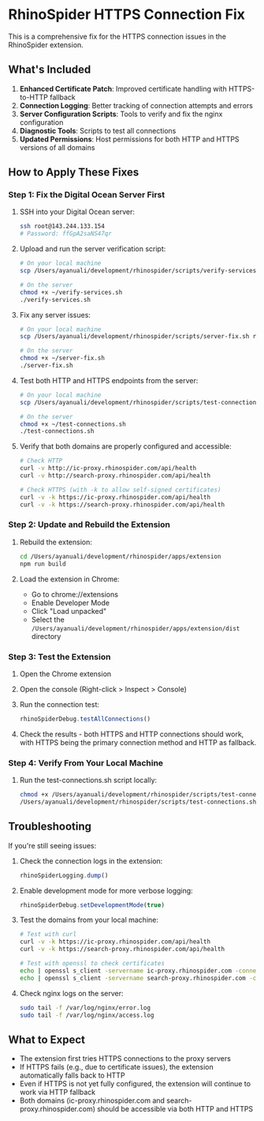 # RhinoSpider HTTPS Connection Fix

This is a comprehensive fix for the HTTPS connection issues in the RhinoSpider extension.

## What's Included

1. **Enhanced Certificate Patch**: Improved certificate handling with HTTPS-to-HTTP fallback
2. **Connection Logging**: Better tracking of connection attempts and errors
3. **Server Configuration Scripts**: Tools to verify and fix the nginx configuration
4. **Diagnostic Tools**: Scripts to test all connections
5. **Updated Permissions**: Host permissions for both HTTP and HTTPS versions of all domains

## How to Apply These Fixes

### Step 1: Fix the Digital Ocean Server First

1. SSH into your Digital Ocean server:
   ```bash
   ssh root@143.244.133.154
   # Password: ffGpA2saNS47qr
   ```

2. Upload and run the server verification script:
   ```bash
   # On your local machine
   scp /Users/ayanuali/development/rhinospider/scripts/verify-services.sh root@143.244.133.154:~/
   
   # On the server
   chmod +x ~/verify-services.sh
   ./verify-services.sh
   ```

3. Fix any server issues:
   ```bash
   # On your local machine
   scp /Users/ayanuali/development/rhinospider/scripts/server-fix.sh root@143.244.133.154:~/
   
   # On the server
   chmod +x ~/server-fix.sh
   ./server-fix.sh
   ```

4. Test both HTTP and HTTPS endpoints from the server:
   ```bash
   # On your local machine
   scp /Users/ayanuali/development/rhinospider/scripts/test-connections.sh root@143.244.133.154:~/
   
   # On the server
   chmod +x ~/test-connections.sh
   ./test-connections.sh
   ```

5. Verify that both domains are properly configured and accessible:
   ```bash
   # Check HTTP
   curl -v http://ic-proxy.rhinospider.com/api/health
   curl -v http://search-proxy.rhinospider.com/api/health
   
   # Check HTTPS (with -k to allow self-signed certificates)
   curl -v -k https://ic-proxy.rhinospider.com/api/health
   curl -v -k https://search-proxy.rhinospider.com/api/health
   ```

### Step 2: Update and Rebuild the Extension

1. Rebuild the extension:
   ```bash
   cd /Users/ayanuali/development/rhinospider/apps/extension
   npm run build
   ```

2. Load the extension in Chrome:
   - Go to chrome://extensions
   - Enable Developer Mode
   - Click "Load unpacked"
   - Select the `/Users/ayanuali/development/rhinospider/apps/extension/dist` directory

### Step 3: Test the Extension

1. Open the Chrome extension
2. Open the console (Right-click > Inspect > Console)
3. Run the connection test:
   ```javascript
   rhinoSpiderDebug.testAllConnections()
   ```

4. Check the results - both HTTPS and HTTP connections should work, with HTTPS being the primary connection method and HTTP as fallback.

### Step 4: Verify From Your Local Machine

1. Run the test-connections.sh script locally:
   ```bash
   chmod +x /Users/ayanuali/development/rhinospider/scripts/test-connections.sh
   /Users/ayanuali/development/rhinospider/scripts/test-connections.sh
   ```

## Troubleshooting

If you're still seeing issues:

1. Check the connection logs in the extension:
   ```javascript
   rhinoSpiderLogging.dump()
   ```

2. Enable development mode for more verbose logging:
   ```javascript
   rhinoSpiderDebug.setDevelopmentMode(true)
   ```

3. Test the domains from your local machine:
   ```bash
   # Test with curl
   curl -v -k https://ic-proxy.rhinospider.com/api/health
   curl -v -k https://search-proxy.rhinospider.com/api/health
   
   # Test with openssl to check certificates
   echo | openssl s_client -servername ic-proxy.rhinospider.com -connect ic-proxy.rhinospider.com:443
   echo | openssl s_client -servername search-proxy.rhinospider.com -connect search-proxy.rhinospider.com:443
   ```

4. Check nginx logs on the server:
   ```bash
   sudo tail -f /var/log/nginx/error.log
   sudo tail -f /var/log/nginx/access.log
   ```

## What to Expect

- The extension first tries HTTPS connections to the proxy servers
- If HTTPS fails (e.g., due to certificate issues), the extension automatically falls back to HTTP
- Even if HTTPS is not yet fully configured, the extension will continue to work via HTTP fallback
- Both domains (ic-proxy.rhinospider.com and search-proxy.rhinospider.com) should be accessible via both HTTP and HTTPS